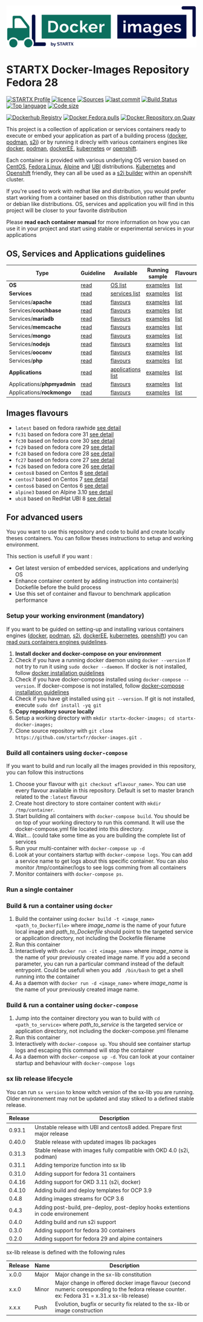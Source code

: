 [![docker-images](https://raw.githubusercontent.com/startxfr/docker-images/master/travis/logo.svg?sanitize=true)](https://github.com/startxfr/docker-images)

# STARTX Docker-Images Repository Fedora 28

[![STARTX Profile](https://img.shields.io/badge/provider-startx-green.svg)](https://github.com/startxfr) [![licence](https://img.shields.io/github/license/startxfr/docker-images.svg)](https://github.com/startxfr/docker-images) [![Sources](https://img.shields.io/badge/startxfr-docker--images-blue.svg)](https://github.com/startxfr/docker-images/tree/fc28/OS/) [![last commit](https://img.shields.io/github/last-commit/startxfr/docker-images.svg)](https://github.com/startxfr/docker-images) [![Build Status](https://travis-ci.org/startxfr/docker-images.svg?branch=fc28)](https://travis-ci.org/startxfr/docker-images) [![Top language](https://img.shields.io/github/languages/count/startxfr/docker-images)](https://github.com/startxfr/docker-images) [![Code size](https://img.shields.io/github/languages/code-size/startxfr/docker-images)](https://github.com/startxfr/docker-images)
 
[![Dockerhub Registry](https://img.shields.io/docker/build/startx/fedora.svg)](https://hub.docker.com/r/startx/fedora) [![Docker Fedora pulls](https://img.shields.io/docker/pulls/startx/fedora)](https://hub.docker.com/r/startx/fedora) [![Docker Repository on Quay](https://quay.io/repository/startx/fedora/status "Docker Repository on Quay")](https://quay.io/repository/startx/fedora)


This project is a collection of application or services containers ready to execute 
or embed your application as part of a building process 
([docker](https://github.com/startxfr/containers-engines/blob/master/Docker.md),
 [podman](https://github.com/startxfr/containers-engines/blob/master/Podman.md),
 [s2i](https://github.com/startxfr/containers-engines/blob/master/S2I.md))
or by running it direcly with various containers engines like 
[docker](https://github.com/startxfr/containers-engines/blob/master/Docker.md),
[podman](https://github.com/startxfr/containers-engines/blob/master/Podman.md),
[dockerEE](https://github.com/startxfr/containers-engines/blob/master/DockerEE.md),
[kubernetes](https://github.com/startxfr/containers-engines/blob/master/Kubernetes.md) or 
[openshift](https://github.com/startxfr/containers-engines/blob/master/Openshift.md).  

Each container is provided with various underlying OS version based on 
[CentOS](https://quay.io/repository/startx/centos), 
[Fedora Linux](https://quay.io/repository/startx/fedora), 
[Alpine](https://quay.io/repository/startx/alpine) and 
[UBI](https://quay.io/repository/startx/ubi) distributions. 
[Kubernetes](https://github.com/startxfr/containers-engines/blob/master/Kubernetes.md) and 
[Openshift](https://github.com/startxfr/containers-engines/blob/master/Openshift.md) friendly, 
they can all be used as a [s2i builder](https://github.com/startxfr/containers-engines/blob/master/S2I.md)
within an openshift cluster.

If you're used to work with redhat like and distribution, you would prefer start working
from a container based on this distribution rather than ubuntu or debian like distributions.
OS, services and application you will find in this project will be closer to your favorite distribution

Please **read each container manual** for more information on how you can use it in 
your project and start using stable or experimental services in your applications

## OS, Services and Applications guidelines

| Type                        | Guideline                       | Available                                              | Running sample                                                      | Flavours                                           |
|-----------------------------|---------------------------------|--------------------------------------------------------|---------------------------------------------------------------------|----------------------------------------------------|
| **OS**                      | [read](OS)                      | [OS list](OS#container-flavours)                       | [examples](OS#running-from-dockerhub-registry)                      | [list](OS#container-flavours)                      |
| **Services**                | [read](Services)                | [services list](Services#container-flavours)           | [examples](Services#running-from-dockerhub-registry)                | [list](Services#container-flavours)                |
| Services/**apache**         | [read](Services/apache)         | [flavours](Services/apache#container-flavours)         | [examples](Services/apache#running-from-dockerhub-registry)         | [list](Services/apache#container-flavours)         |
| Services/**couchbase**      | [read](Services/couchbase)      | [flavours](Services/couchbase#container-flavours)      | [examples](Services/couchbase#running-from-dockerhub-registry)      | [list](Services/couchbase#container-flavours)      |
| Services/**mariadb**        | [read](Services/mariadb)        | [flavours](Services/mariadb#container-flavours)        | [examples](Services/mariadb#running-from-dockerhub-registry)        | [list](Services/mariadb#container-flavours)        |
| Services/**memcache**       | [read](Services/memcache)       | [flavours](Services/memcache#container-flavours)       | [examples](Services/memcache#running-from-dockerhub-registry)       | [list](Services/memcache#container-flavours)       |
| Services/**mongo**          | [read](Services/mongo)          | [flavours](Services/mongo#container-flavours)          | [examples](Services/mongo#running-from-dockerhub-registry)          | [list](Services/mongo#container-flavours)          |
| Services/**nodejs**         | [read](Services/nodejs)         | [flavours](Services/nodejs#container-flavours)         | [examples](Services/nodejs#running-from-dockerhub-registry)         | [list](Services/nodejs#container-flavours)         |
| Services/**ooconv**         | [read](Services/ooconv)         | [flavours](Services/ooconv#container-flavours)         | [examples](Services/ooconv#running-from-dockerhub-registry)         | [list](Services/ooconv#container-flavours)         |
| Services/**php**            | [read](Services/php)            | [flavours](Services/php#container-flavours)            | [examples](Services/php#running-from-dockerhub-registry)            | [list](Services/php#container-flavours)            |
| **Applications**            | [read](Applications)            | [applications list](Applications#container-flavours)   | [examples](Applications#running-from-dockerhub-registry)            | [list](Applications#container-flavours)            |
| Applications/**phpmyadmin** | [read](Applications/phpmyadmin) | [flavours](Applications/phpmyadmin#container-flavours) | [examples](Applications/phpmyadmin#running-from-dockerhub-registry) | [list](Applications/phpmyadmin#container-flavours) |
| Applications/**rockmongo**  | [read](Applications/rockmongo)  | [flavours](Applications/rockmongo#container-flavours)  | [examples](Applications/rockmongo#running-from-dockerhub-registry)  | [list](Applications/rockmongo#container-flavours)  |


## Images flavours

- `latest` based on fedora rawhide [see detail](https://github.com/startxfr/docker-images/tree/master)
- `fc31` based on fedora core 31 [see detail](https://github.com/startxfr/docker-images/tree/fc31)
- `fc30` based on fedora core 30 [see detail](https://github.com/startxfr/docker-images/tree/fc30)
- `fc29` based on fedora core 29 [see detail](https://github.com/startxfr/docker-images/tree/fc29)
- `fc28` based on fedora core 28 [see detail](https://github.com/startxfr/docker-images/tree/fc28)
- `fc27` based on fedora core 27 [see detail](https://github.com/startxfr/docker-images/tree/fc27)
- `fc26` based on fedora core 26 [see detail](https://github.com/startxfr/docker-images/tree/fc26)
- `centos8` based on Centos 8 [see detail](https://github.com/startxfr/docker-images/tree/centos8)
- `centos7` based on Centos 7 [see detail](https://github.com/startxfr/docker-images/tree/centos7)
- `centos6` based on Centos 6 [see detail](https://github.com/startxfr/docker-images/tree/centos6)
- `alpine3` based on Alpine 3.10 [see detail](https://github.com/startxfr/docker-images/tree/alpine3)
- `ubi8` based on RedHat UBI 8 [see detail](https://github.com/startxfr/docker-images/tree/ubi8)


## For advanced users

You you want to use this repository and code to build and create locally theses containers. You can follow theses instructions to setup and working environment.

This section is usefull if you want :
* Get latest version of embedded services, applications and underlying OS
* Enhance container content by adding instruction into container(s) Dockefile before the build process
* Use this set of container and flavour to benchmark application performance

### Setup your working environment (mandatory)

If you want to be guided on setting-up and installing various containers engines
([docker](https://github.com/startxfr/containers-engines/blob/master/Docker.md),
 [podman](https://github.com/startxfr/containers-engines/blob/master/Podman.md),
 [s2i](https://github.com/startxfr/containers-engines/blob/master/S2I.md),
 [dockerEE](https://github.com/startxfr/containers-engines/blob/master/DockerEE.md),
 [kubernetes](https://github.com/startxfr/containers-engines/blob/master/Kubernetes.md),
 [openshift](https://github.com/startxfr/containers-engines/blob/master/Openshift.md))
you can [read ours containers engines guidelines](https://github.com/startxfr/containers-engines).

1. **Install docker and docker-compose on your environment** 
  1. Check if you have a running docker daemon using `docker --version` If not try to run it using `sudo docker --daemon`. If docker is not installed, follow [docker installation guidelines](https://docs.docker.com/v1.8/installation/)
  2. Check if you have docker-compose installed using `docker-compose --version`. If docker-compose is not installed, follow [docker-compose installation guidelines](https://docs.docker.com/compose/install/)
  3. Check if you have git installed using `git --version`. If git is not installed, execute `sudo dnf install -yq git`
2. **Copy repository source locally**
  1. Setup a working directory with `mkdir startx-docker-images; cd startx-docker-images;`
  2. Clone source repository with `git clone https://github.com/startxfr/docker-images.git .`


### Build all containers using `docker-compose`

If you want to build and run locally all the images provided in this repository, you can follow this instructions

1. Choose your flavour with `git checkout ≤flavour_name>`. You can use every flavour available in this repository. Default is set to master branch related to the `:latest` flavour
2. Create host directory to store container content with `mkdir /tmp/container`.
3. Start building all containers with `docker-compose build`. You should be on top of your working directory to run this command. It will use the docker-compose.yml file located into this directory.
4. Wait... (could take some time as you are building the complete list of services
5. Run your multi-container with `docker-compose up -d`
6. Look at your containers startup with `docker-compose logs`. You can add a service name to get logs about this specific container. You can also monitor /tmp/container/logs to see logs comming from all containers
7. Monitor containers with `docker-compose ps`.

### Run a single container

### Build & run a container using `docker`

1. Build the container using `docker build -t <image_name> <path_to_Dockerfile>` where *image_name* is the name of your future local image and *path_to_Dockerfile* should point to the targeted service or application directory, not including the Dockefile filename
2. Run this container 
  1. Interactively with `docker run -it <image_name>` where *image_name* is the name of your previously created image name. If you add a second parameter, you can run a particular command instead of the default entrypoint. Could be usefull when you add ` /bin/bash` to get a shell running into the container
  2. As a daemon with `docker run -d <image_name>` where *image_name* is the name of your previously created image name. 


### Build & run a container using `docker-compose`

1. Jump into the container directory you wan to build with `cd <path_to_service>` where *path_to_service* is the targeted service or application directory, not including the docker-compose.yml filename
2. Run this container 
  1. Interactively with `docker-compose up`. You should see container startup logs and escaping this command will stop the container
  2. As a daemon with `docker-compose up -d`. You can look at your container startup and behaviour with `docker-compose logs`


### sx lib release lifecycle

You can run `sx version` to know witch version of the sx-lib you are running. Older environement may not be updated
and stay stiked to a defined stable release. 

| Release  | Description
|----------|-------------
| 0.93.1   | Unstable release with UBI and centos8 added. Prepare first major release
| 0.40.0   | Stable release with updated images lib packages
| 0.31.3   | Stable release with images fully compatible with OKD 4.0 (s2i, podman)
| 0.31.1   | Adding temporize function into sx lib
| 0.31.0   | Adding support for fedora 31 containers
| 0.4.16   | Adding support for OKD 3.11 (s2i, docker)
| 0.4.10   | Adding build and deploy templates for OCP 3.9
| 0.4.8    | Adding images streams for OCP 3.6
| 0.4.3    | Adding post-build, pre-deploy, post-deploy hooks extentions in code environement
| 0.4.0    | Adding build and run s2i support
| 0.3.0    | Adding support for fedora 30 containers
| 0.2.0    | Adding support for fedora 29 and alpine containers

sx-lib release is defined with the following rules

| Release  | Name  | Description
|----------|-------|------
| x.0.0    | Major | Major change in the sx-lib constitution
| x.x.0    | Minor | Major change in offered docker image flavour (second numeric coresponding to the fedora release counter. ex: Fedora 31 = x.31.x sx-lib release)
| x.x.x    | Push  | Evolution, bugfix or security fix related to the sx-lib or image construction